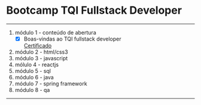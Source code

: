 # Bootcamp TQI Fullstack Developer

---
1. módulo 1 - conteúdo de abertura
   - [x] Boas-vindas ao TQI fullstack developer\
      [Certificado](www.dio.me/certificate/584D94AE)
2. módulo 2 - html/css3
3. módulo 3 - javascript
4. mólulo 4 - reactjs
5. módulo 5 - sql
6. módulo 6 - java
7. módulo 7 - spring framework
8. módulo 8 - qa
---